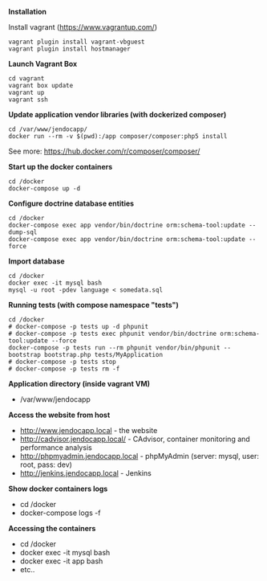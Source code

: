 **Installation**

Install vagrant (https://www.vagrantup.com/)
`````
vagrant plugin install vagrant-vbguest
vagrant plugin install hostmanager
`````
 
**Launch Vagrant Box**
`````
cd vagrant
vagrant box update
vagrant up 
vagrant ssh
`````

**Update application vendor libraries (with dockerized composer)**
`````
cd /var/www/jendocapp/
docker run --rm -v $(pwd):/app composer/composer:php5 install
`````
See more: https://hub.docker.com/r/composer/composer/

**Start up the docker containers**
`````
cd /docker
docker-compose up -d
`````

**Configure doctrine database entities**
`````
cd /docker
docker-compose exec app vendor/bin/doctrine orm:schema-tool:update --dump-sql
docker-compose exec app vendor/bin/doctrine orm:schema-tool:update --force
`````


**Import database**
`````
cd /docker
docker exec -it mysql bash
mysql -u root -pdev language < somedata.sql
`````

**Running tests (with compose namespace "tests")**
`````
cd /docker
# docker-compose -p tests up -d phpunit
# docker-compose -p tests exec phpunit vendor/bin/doctrine orm:schema-tool:update --force
docker-compose -p tests run --rm phpunit vendor/bin/phpunit --bootstrap bootstrap.php tests/MyApplication
# docker-compose -p tests stop
# docker-compose -p tests rm -f
`````

**Application directory (inside vagrant VM)**

* /var/www/jendocapp

**Access the website from host**

* http://www.jendocapp.local - the website
* http://cadvisor.jendocapp.local/ - CAdvisor, container monitoring and performance analysis
* http://phpmyadmin.jendocapp.local - phpMyAdmin (server: mysql, user: root, pass: dev)
* http://jenkins.jendocapp.local - Jenkins

**Show docker containers logs**

* cd /docker
* docker-compose logs -f

**Accessing the containers**

* cd /docker 
* docker exec -it mysql bash
* docker exec -it app bash
* etc.. 

